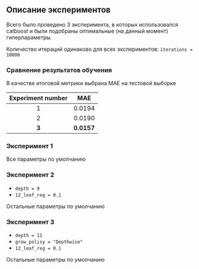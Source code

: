 ## Описание экспериментов

Всего было проведено 3 эксперимента, в которых использовался catboost и были подобраны оптимальные
(на данный момент) гиперпараметры.

Количество итераций одинаково для всех экспериментов:
```iterations = 10000```

### Сравнение результатов обучения

В качестве итоговой метрики выбрана MAE на тестовой выборке

| Experiment number  |  MAE | 
|:------------------:|:----:|
| 1                  |0.0194|
| 2                  |0.0190|
| **3**              |**0.0157**|

### Эксперимент 1

Все параметры по умолчанию

### Эксперимент 2

- ```depth = 9```
- ```12_leaf_reg = 0.1```

Остальные параметры по умолчанию

### Эксперимент 3

- ```depth = 11```
- ```grow_polisy = "Depthwise"```
- ```12_leaf_reg = 0.1```

Остальные параметры по умолчанию
